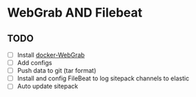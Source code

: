 # WebGrab AND Filebeat

## TODO

- [ ] Install [docker-WebGrab](https://github.com/linuxserver/docker-webgrabplus)
- [ ] Add configs
- [ ] Push data to git (tar format)
- [ ] Install and config FileBeat to log sitepack channels to elastic
- [ ] Auto update sitepack